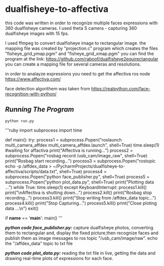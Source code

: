 # dualfisheye-to-affectiva
this code was written in order to recognize multiple faces expressions with 360 dualfisheye cameras.
I used theta S camera - capturing 360 dualfisheye images with 15 fps.

I used ffmpeg to convert dualfisheye image to rectangular image.
the mapping file was created by "projection.c" program which creates the files
"fisheye_grid_ymap.pgm" and "fisheye_grid_xmap.pgm"
you can find the program at the link:
https://github.com/raboof/dualfisheye2equirectangular
you can create a mapping file for several cameras and resolutions.

in order to analayze expressions you need to get the affectiva ros node
https://www.affectiva.com/

face detection algorithem was taken from https://realpython.com/face-recognition-with-python/

## ***Running The Program***
 
```
python run.py
```
'''ruby
import subprocess
import time

def main():
    try:
        process1 = subprocess.Popen("roslaunch multi_camera_affdex multi_camera_affdex.launch", shell=True)
        time.sleep(1)
        #waiting for affactiva
        print("Affectiva is running...")
        process2 = subprocess.Popen("rosbag record /usb_cam/image_raw", shell=True)
        print("Rosbag start recording...")
        process3 = subprocess.Popen("rostopic echo -p /affdex_data > ~/PycharmProjects/dualfisheye-to-affectiva/scripts/data.txt", shell=True)
        process4 = subprocess.Popen("python face_publisher.py", shell=True)
        process5 = subprocess.Popen("python plot_data.py", shell=True)
        print("Plotting data ...")
        while True:
            time.sleep(1)
    except KeyboardInterrupt:
        process1.kill()
        print("\nAffectiva is shutting down...")
        process2.kill()
        print("Rosbag stop recording...")
        process3.kill()
        print("Stop writing from /affdex_data topic...")
        process4.kill()
        print("Stop Capturing...")
        process5.kill()
        print("Close ploting data ...\n")
        exit()

if __name__ == '__main__':
    main()
'''

***python code face_publisher.py:***
capture dualfisheye photos, converting them to rectangular and, display the fixed picture,then recognize faces and publish them as image messages to ros topic "/usb_cam/image/raw".
echo the "/affdex_data" topic to txt file

***python code plot_data.py:***
reading the txt file in live, getting the data and drawing real-time plots of expressions for each face.










